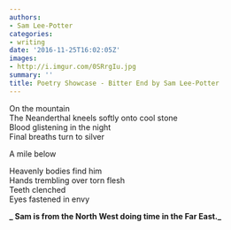 ```yaml
---
authors:
- Sam Lee-Potter
categories:
- writing
date: '2016-11-25T16:02:05Z'
images:
- http://i.imgur.com/0SRrgIu.jpg
summary: ''
title: Poetry Showcase - Bitter End by Sam Lee-Potter
---
```

On the mountain<br>
The Neanderthal kneels softly onto cool stone<br>
Blood glistening in the night<br>
Final breaths turn to silver<br>

A mile below<br>

Heavenly bodies find him<br>
Hands trembling over torn flesh<br>
Teeth clenched<br>
Eyes fastened in envy<br>

**_
Sam is from the North West doing time in the Far East._**